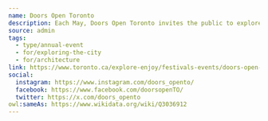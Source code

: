 ```yaml
---
name: Doors Open Toronto
description: Each May, Doors Open Toronto invites the public to explore the city's most-loved buildings and sites, free of charge. The event provides rare access to buildings that are not usually open to the public and free access to sites that would usually charge an admission fee. Since its inception in 2000, it has attracted more than two million visits to nearly 700 unique locations and remains the largest event of its kind in Canada.
source: admin
tags:
  - type/annual-event
  - for/exploring-the-city
  - for/architecture
link: https://www.toronto.ca/explore-enjoy/festivals-events/doors-open-toronto/
social:
  instagram: https://www.instagram.com/doors_opento/
  facebook: https://www.facebook.com/doorsopenTO/
  twitter: https://x.com/doors_opento
owl:sameAs: https://www.wikidata.org/wiki/Q3036912
---
```


